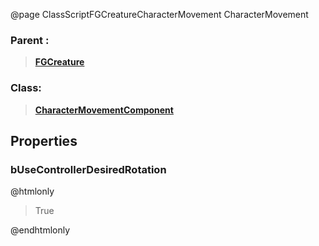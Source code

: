@page ClassScriptFGCreatureCharacterMovement CharacterMovement
### Parent :
<b><a href="_class_script_f_g_creature.html"><blockquote>FGCreature</blockquote></a></b>
### Class:
<b><a href="_class_script_character_movement_component.html"><blockquote>CharacterMovementComponent</blockquote></a></b>
## Properties
### bUseControllerDesiredRotation
@htmlonly
<blockquote>True</blockquote>
@endhtmlonly

